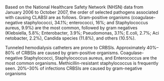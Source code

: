 Based on the National Healthcare Safety Network (NHSN) data from January 2006 to October 2007, the order of selected pathogens associated with causing CLABSI are as follows. Gram-positive organisms (coagulase-negative staphylococci, 34.1%; enterococci, 16%; and Staphylococcus aureus, 9.9%) are the most common, followed by gram negatives (Klebsiella, 5.8%; Enterobacter, 3.9%; Pseudomonas, 3.1%; E.coli, 2.7%; Acinetobacter, 2.2%), Candida species (11.8%), and others (10.5%).

Tunneled hemodialysis catheters are prone to CRBSIs. Approximately 40%–80% of CRBSIs are caused by gram-positive organisms. Coagulase-negative Staphylococci, Staphylococcus aureus, and Enterococcus are the most common organisms. Methicillin-resistant staphylococcus is frequently seen. 20%–30% of infections CRBSIs are caused by gram-negative organisms